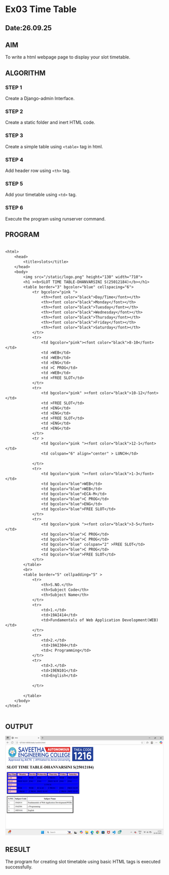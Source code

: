 # Ex03 Time Table
## Date:26.09.25

## AIM
To write a html webpage page to display your slot timetable.

## ALGORITHM
### STEP 1
Create a Django-admin Interface.

### STEP 2
Create a static folder and inert HTML code.

### STEP 3
Create a simple table using ```<table>``` tag in html.

### STEP 4
Add header row using ```<th>``` tag.

### STEP 5
Add your timetable using ```<td>``` tag.

### STEP 6
Execute the program using runserver command.

## PROGRAM
```

<html>
    <head>
        <title>slots</title>
    </head>
    <body>
        <img src="/static/logo.png" height="130" width="710">
        <h1 ><b>SLOT TIME TABLE-DHANVARSINI S(25012184)</b></h1>
        <table border="3" bgcolor="blue" cellspacing="6">
            <tr bgcolor="pink ">
                <th><font color="black">Day/Time</font></th>
                <th><font color="black">Monday</font></th>
                <th><font color="black">Tuesday</font></th>
                <th><font color="black">Wednesday</font></th>
                <th><font color="black">Thursday</font></th>
                <th><font color="black">Friday</font></th>
                <th><font color="black">Saturday</font></th>
            </tr>
            <tr>
                <td bgcolor="pink"><font color="black">8-10</font></td>
                <td >WEB</td>
                <td >WEB</td>
                <td >ENG</td>
                <td >C PROG</td>
                <td >WEB</td>
                <td >FREE SLOT</td>
            </tr>
            <tr>
                <td bgcolor="pink" ><font color="black">10-12</font></td>
                <td >FREE SLOT</td>
                <td >ENG</td>
                <td >ENG</td>
                <td >FREE SLOT</td>
                <td >ENG</td>
                <td >ENG</td>
            </tr>
            <tr >
                <td bgcolor="pink "><font color="black">12-1</font></td>
                <td colspan="6" align="center" > LUNCH</td>
            
            </tr>
            <tr>
                <td bgcolor="pink "><font color="black">1-3</font></td>
                <td bgcolor="blue">WEB</td>
                <td bgcolor="blue">WEB</td>
                <td bgcolor="blue">ECA-M</td>
                <td bgcolor="blue">C PROG</td>
                <td bgcolor="blue">ENG</td>
                <td bgcolor="blue">FREE SLOT</td>
            </tr>
            <tr>
                <td bgcolor="pink "><font color="black">3-5</font></td>
                <td bgcolor="blue">C PROG</td>
                <td bgcolor="blue">C PROG</td>
                <td bgcolor="blue" colspan="2" >FREE SLOT</td>
                <td bgcolor="blue">C PROG</td>
                <td bgcolor="blue">FREE SLOT</td>
            </tr>
        </table>
        <br>
        <table border="5" cellpadding="5" >
            <tr>
                <th>S.NO.</th>
                <th>Subject Code</th>
                <th>Subject Name</th>
            </tr>
            <tr>
                <td>1.</td>
                <td>19AI414</td>
                <td>Fundamentals of Web Application Development(WEB) </td>
            </tr>
            <tr>
                <td>2.</td>
                <td>19AI304</td>
                <td>c Programming</td>
            </tr>
            <tr>
                <td>3.</td>
                <td>19EN101</td>
                <td>English</td>

            </tr>

        </table>
    </body>
</html>


```
                 
                

## OUTPUT
![alt text](<Screenshot (1).png>)


## RESULT
The program for creating slot timetable using basic HTML tags is executed successfully.
